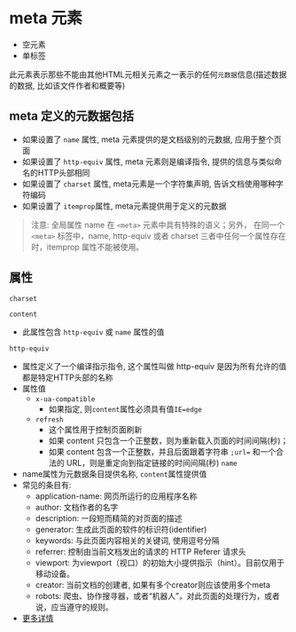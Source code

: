 
# meta 元素

+ 空元素
+ 单标签

此元素表示那些不能由其他HTML元相关元素之一表示的任何`元数据`信息(描述数据的数据, 比如该文件作者和概要等)

## meta 定义的元数据包括

+ 如果设置了 `name` 属性, meta 元素提供的是文档级别的元数据, 应用于整个页面
+ 如果设置了 `http-equiv` 属性, meta 元素则是编译指令, 提供的信息与类似命名的HTTP头部相同
+ 如果设置了 `charset` 属性, meta元素是一个字符集声明, 告诉文档使用哪种字符编码
+ 如果设置了 `itemprop`属性, meta元素提供用于定义的元数据

> 注意: 全局属性 name 在 `<meta>` 元素中具有特殊的语义；另外， 在同一个 `<meta>` 标签中，name, http-equiv 或者 charset 三者中任何一个属性存在时，itemprop 属性不能被使用。


## 属性

`charset`

`content`
  + 此属性包含 `http-equiv` 或 `name` 属性的值

`http-equiv`
  + 属性定义了一个编译指示指令, 这个属性叫做 http-equiv 是因为所有允许的值都是特定HTTP头部的名称
  + 属性值
    + `x-ua-compatible`
      + 如果指定, 则`content`属性必须具有值`IE=edge`
    + `refresh`
      + 这个属性用于控制页面刷新
      + 如果 content 只包含一个正整数，则为重新载入页面的时间间隔(秒)；
      + 如果 content 包含一个正整数，并且后面跟着字符串 `;url=` 和一个合法的 URL，则是重定向到指定链接的时间间隔(秒)
`name`
  + name属性为元数据条目提供名称, `content`属性提供值
  + 常见的条目有: 
    + application-name: 网页所运行的应用程序名称
    + author: 文档作者的名字
    + description: 一段短而精简的对页面的描述
    + generator: 生成此页面的软件的标识符(identifier)
    + keywords: 与此页面内容相关的关键词, 使用逗号分隔
    + referrer: 控制由当前文档发出的请求的 HTTP Referer 请求头
    + viewport: 为viewport（视口）的初始大小提供指示（hint）。目前仅用于移动设备。
    + creator: 当前文档的创建者, 如果有多个creator则应该使用多个meta
    + robots: 爬虫、协作搜寻器，或者“机器人”，对此页面的处理行为，或者说，应当遵守的规则。
  + [更多详情](https://developer.mozilla.org/zh-CN/docs/Web/HTML/Element/meta/name)



